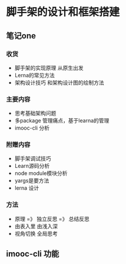 #  脚手架的设计和框架搭建


## 笔记one
### 收货
* 脚手架的实现原理 从原生出发
* Lerna的常见方法
* 架构设计技巧 和架构设计图的绘制方法

### 主要内容

* 思考基础架构问题
* 多package 管理痛点，基于learna的管理
* imooc-cli 分析

### 附赠内容

* 脚手架调试技巧
* Learn源码分析
* node module模块分析
* yargs是要方法
* lerna 设计

### 方法

* 原理 =》 独立反思 =》 总结反思
* 由表入里 由浅入深
* 视角切换 全局思考

## imooc-cli 功能